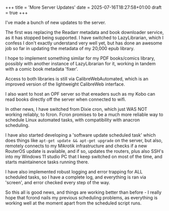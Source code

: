 +++
title = 'More Server Updates'
date = 2025-07-16T18:27:58+01:00
draft = true
+++

I've made a bunch of new updates to the server.

The first was replacing the Readarr metadata and book downloader service, as it has stopped being supported. I have switched to LazyLibrarian, which I confess I don't exactly understand very well yet, but has done an awesome job so far in updating the metadata of my 20,000 epub library.

I hope to implement something similar for my PDF books/comics library, possibly with another instance of LazyLibrarian for it, working in tandem with a comic book metadata 'fixer'.

Access to both libraries is still via CalibreWebAutomated, which is an improved version of the lightweight CalibreWeb interface.

I also want to host an OPF server so that ereaders such as my Kobo can read books directly off the server when connected to wifi.

In other news, I have switched from Dixie cron, which just WAS NOT working reliably, to fcron. Fcron promises to be a much more reliable way to schedule Linux automated tasks, with compatibility with anacron scheduling.

I have also started developing a 'software update scheduled task' which does things like `apt-get update && apt-get upgrade` on the server, but also, remotely connects to my Mikrotik infrastructure and checks if a new RouterOS update is available, and if so, updates the routers, plus also SSH's into my Windows 11 studio PC that I keep switched on most of the time, and starts maintainence tasks running there.

I have also implemented robust logging and error trapping for ALL scheduled tasks, so I have a complete log, and everything is ran via 'screen', and error checked every step of the way.

So this all is good news, and things are working better than before - I really hope that fcrond nails my previous scheduling problems, as everything is working well at the moment apart from the scheduled script runs.



